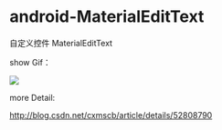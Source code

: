 # android-MaterialEditText
自定义控件 MaterialEditText

show Gif：

![](http://ac-mhke0kuv.clouddn.com/6c7c59da2bbb70a14a3f.gif)

more Detail:

http://blog.csdn.net/cxmscb/article/details/52808790
